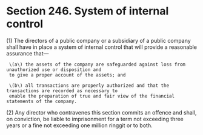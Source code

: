 # Section 246. System of internal control

\(1\) The directors of a public company or a subsidiary of a public company shall have in place a system of internal control that will provide a reasonable assurance that—

     \(a\) the assets of the company are safeguarded against loss from unauthorized use or disposition and  
     to give a proper account of the assets; and

     \(b\) all transactions are properly authorized and that the transactions are recorded as necessary to  
     enable the preparation of true and fair view of the financial statements of the company.

\(2\) Any director who contravenes this section commits an offence and shall, on conviction, be liable to imprisonment for a term not exceeding three years or a fine not exceeding one million ringgit or to both.



